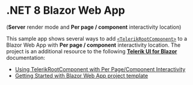 # .NET 8 Blazor Web App

(**Server** render mode and **Per page / component** interactivity location)

This sample app shows several ways to add [`<TelerikRootComponent>`](https://docs.telerik.com/blazor-ui/components/rootcomponent/overview) to a Blazor Web App with **Per page / component** interactivity location. The project is an additional resource to the following [**Telerik UI for Blazor**](https://www.telerik.com/blazor-ui) documentation:

* [Using TelerikRootComponent with Per Page/Component Interactivity](https://docs.telerik.com/blazor-ui/components/rootcomponent/per-component-interactivity-location)
* [Getting Started with Blazor Web App project template](https://docs.telerik.com/blazor-ui/getting-started/web-app)
